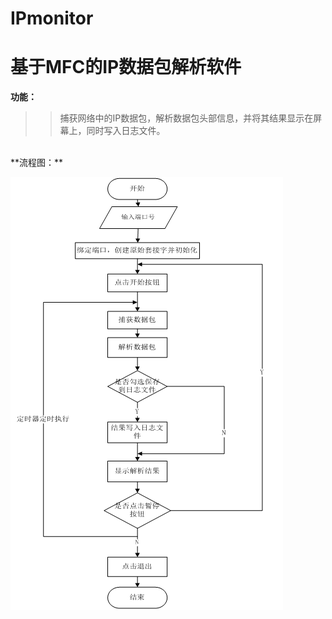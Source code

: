 # IPmonitor
基于MFC的IP数据包解析软件
==
**功能：**
>>捕获网络中的IP数据包，解析数据包头部信息，并将其结果显示在屏幕上，同时写入日志文件。
<br>
**流程图：**

 ![flowchart](https://github.com/1326670425/IPmonitor/blob/master/img/flowchart.png)
